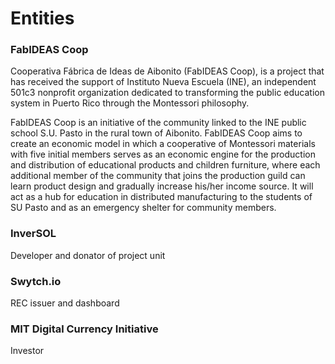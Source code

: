 # Entities

### FabIDEAS Coop

Cooperativa Fábrica de Ideas de Aibonito \(FabIDEAS Coop\), is a project that has received the support of Instituto Nueva Escuela \(INE\), an independent 501c3 nonprofit organization dedicated to transforming the public education system in Puerto Rico through the Montessori philosophy.

FabIDEAS Coop is an initiative of the community linked to the INE public school S.U. Pasto in the rural town of Aibonito. FabIDEAS Coop aims to create an economic model in which a cooperative of Montessori materials with five initial members serves as an economic engine for the production and distribution of educational products and children furniture, where each additional member of the community that joins the production guild can learn product design and gradually increase his/her income source. It will act as a hub for education in distributed manufacturing to the students of SU Pasto and as an emergency shelter for community members.

### InverSOL

Developer and donator of project unit

### Swytch.io

REC issuer and dashboard

### MIT Digital Currency Initiative

Investor



